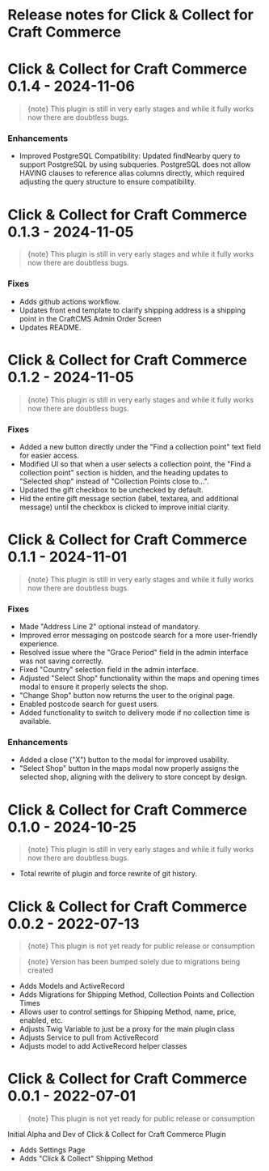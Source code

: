 # Release notes for Click & Collect for Craft Commerce

# Click & Collect for Craft Commerce 0.1.4 - 2024-11-06

> {note} This plugin is still in very early stages and while it fully works now there are doubtless bugs.

### Enhancements
- Improved PostgreSQL Compatibility: Updated findNearby query to support PostgreSQL by using subqueries. PostgreSQL does not allow HAVING clauses to reference alias columns directly, which required adjusting the query structure to ensure compatibility.

# Click & Collect for Craft Commerce 0.1.3 - 2024-11-05

> {note} This plugin is still in very early stages and while it fully works now there are doubtless bugs.

### Fixes

- Adds github actions workflow.
- Updates front end template to clarify shipping address is a shipping point in the CraftCMS Admin Order Screen
- Updates README.

# Click & Collect for Craft Commerce 0.1.2 - 2024-11-05

> {note} This plugin is still in very early stages and while it fully works now there are doubtless bugs.

### Fixes

- Added a new button directly under the "Find a collection point" text field for easier access.
- Modified UI so that when a user selects a collection point, the "Find a collection point" section is hidden, and the heading updates to "Selected shop" instead of "Collection Points close to...".
- Updated the gift checkbox to be unchecked by default.
- Hid the entire gift message section (label, textarea, and additional message) until the checkbox is clicked to improve initial clarity.

# Click & Collect for Craft Commerce 0.1.1 - 2024-11-01

> {note} This plugin is still in very early stages and while it fully works now there are doubtless bugs.

### Fixes
- Made "Address Line 2" optional instead of mandatory.
- Improved error messaging on postcode search for a more user-friendly experience.
- Resolved issue where the "Grace Period" field in the admin interface was not saving correctly.
- Fixed "Country" selection field in the admin interface.
- Adjusted "Select Shop" functionality within the maps and opening times modal to ensure it properly selects the shop.
- "Change Shop" button now returns the user to the original page.
- Enabled postcode search for guest users.
- Added functionality to switch to delivery mode if no collection time is available.

### Enhancements
- Added a close ("X") button to the modal for improved usability.
- "Select Shop" button in the maps modal now properly assigns the selected shop, aligning with the delivery to store concept by design.


# Click & Collect for Craft Commerce 0.1.0 - 2024-10-25

> {note} This plugin is still in very early stages and while it fully works now there are doubtless bugs.

- Total rewrite of plugin and force rewrite of git history.

# Click & Collect for Craft Commerce 0.0.2 - 2022-07-13

> {note} This plugin is not yet ready for public release or consumption

> {note} Version has been bumped solely due to migrations being created

- Adds Models and ActiveRecord
- Adds Migrations for Shipping Method, Collection Points and Collection Times
- Allows user to control settings for Shipping Method, name, price, enabled, etc.
- Adjusts Twig Variable to just be a proxy for the main plugin class
- Adjusts Service to pull from ActiveRecord
- Adjusts model to add ActiveRecord helper classes

# Click & Collect for Craft Commerce 0.0.1 - 2022-07-01

> {note} This plugin is not yet ready for public release or consumption

Initial Alpha and Dev of Click & Collect for Craft Commerce Plugin

- Adds Settings Page
- Adds "Click & Collect" Shipping Method